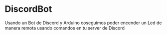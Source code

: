 # DiscordBot

Usando un Bot de Discord y Arduino coseguimos poder encender un Led de manera remota usando comandos en tu server de Discord
